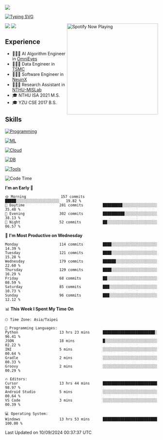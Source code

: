 ![](https://komarev.com/ghpvc/?username=peter0512lee&color=ff69b4)

[![Typing SVG](https://readme-typing-svg.herokuapp.com?color=F742BA&size=20&lines=Hi!+I'm+JYL)](https://git.io/typing-svg)

[<img src="https://spotify-now-playing.peter0512lee.vercel.app/api/spotify-playing" alt="Spotify Now Playing" width="300" align="right" />](https://open.spotify.com/user/21iyoswqgnkoe7peuesmqnhgy)

![](https://leetcard.jacoblin.cool/peter0512lee?theme=dark)
![](https://github-readme-activity-graph.vercel.app/graph?username=peter0512lee&theme=github)

## Experience
- 🧑🏻‍💻 AI Algorithm Engineer in [OmniEyes](https://www.theomnieyes.com/)
- 🧑🏻‍💻 Data Engineer in [TSMC](https://www.tsmc.com/)
- 🧑🏻‍💻 Software Engineer in [NeuinX](https://neuinx.com/)
- 🧑🏻‍💻 Research Assistant in [NTHU-MISLab](https://mislab.cs.nthu.edu.tw/)
- 🎓 NTHU ISA 2021 M.S.
- 🎓 YZU CSE 2017 B.S.

## Skills
[![Programming](https://skillicons.dev/icons?i=cpp,py,kotlin)](https://skillicons.dev)

[![ML](https://skillicons.dev/icons?i=pytorch,opencv,sklearn)](https://skillicons.dev)

<!-- [![Web](https://skillicons.dev/icons?i=html,css,react,tailwind,nodejs,vite)](https://skillicons.dev) -->

[![Cloud](https://skillicons.dev/icons?i=aws,azure,docker,k8s)](https://skillicons.dev)

[![DB](https://skillicons.dev/icons?i=postgresql,firebase,sqlite,mongodb)](https://skillicons.dev)

[![Tools](https://skillicons.dev/icons?i=git,github,githubactions,vscode,postman,anaconda,androidstudio)](https://skillicons.dev)

<!--
<table><tr><td valign="top" width="50%">

<img src="https://github-readme-stats-sigma-five.vercel.app/api?username=peter0512lee&hide_border=true&show_icons=true&locale=en&layout=compact&theme=dracula" align="left" style="width: 100%" />

</td><td valign="top" width="50%">

<img src="https://github-readme-stats-sigma-five.vercel.app/api/top-langs?username=peter0512lee&hide_border=true&show_icons=true&locale=en&layout=compact&theme=dracula" align="left" style="width: 100%" />

</td></tr></table>  
-->

<!--START_SECTION:waka-->
![Code Time](http://img.shields.io/badge/Code%20Time-1%2C274%20hrs%2053%20mins-blue)

**I'm an Early 🐤** 

```text
🌞 Morning                157 commits         █████░░░░░░░░░░░░░░░░░░░░   19.82 % 
🌆 Daytime                281 commits         █████████░░░░░░░░░░░░░░░░   35.48 % 
🌃 Evening                302 commits         ██████████░░░░░░░░░░░░░░░   38.13 % 
🌙 Night                  52 commits          ██░░░░░░░░░░░░░░░░░░░░░░░   06.57 % 
```
📅 **I'm Most Productive on Wednesday** 

```text
Monday                   114 commits         ████░░░░░░░░░░░░░░░░░░░░░   14.39 % 
Tuesday                  121 commits         ████░░░░░░░░░░░░░░░░░░░░░   15.28 % 
Wednesday                179 commits         ██████░░░░░░░░░░░░░░░░░░░   22.60 % 
Thursday                 129 commits         ████░░░░░░░░░░░░░░░░░░░░░   16.29 % 
Friday                   68 commits          ██░░░░░░░░░░░░░░░░░░░░░░░   08.59 % 
Saturday                 85 commits          ███░░░░░░░░░░░░░░░░░░░░░░   10.73 % 
Sunday                   96 commits          ███░░░░░░░░░░░░░░░░░░░░░░   12.12 % 
```


📊 **This Week I Spent My Time On** 

```text
🕑︎ Time Zone: Asia/Taipei

💬 Programming Languages: 
Python                   13 hrs 23 mins      ████████████████████████░   96.41 % 
JSON                     18 mins             █░░░░░░░░░░░░░░░░░░░░░░░░   02.22 % 
INI                      5 mins              ░░░░░░░░░░░░░░░░░░░░░░░░░   00.64 % 
Gradle                   2 mins              ░░░░░░░░░░░░░░░░░░░░░░░░░   00.33 % 
Groovy                   2 mins              ░░░░░░░░░░░░░░░░░░░░░░░░░   00.29 % 

🔥 Editors: 
Cursor                   13 hrs 44 mins      █████████████████████████   98.97 % 
Android Studio           5 mins              ░░░░░░░░░░░░░░░░░░░░░░░░░   00.64 % 
VS Code                  3 mins              ░░░░░░░░░░░░░░░░░░░░░░░░░   00.39 % 

💻 Operating System: 
Windows                  13 hrs 53 mins      █████████████████████████   100.00 % 
```


 Last Updated on 10/09/2024 00:37:37 UTC
<!--END_SECTION:waka-->


<!--
**peter0512lee/peter0512lee** is a ✨ _special_ ✨ repository because its `README.md` (this file) appears on your GitHub profile.

